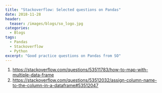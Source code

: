 ```yaml
---
title: "Stackoverflow: Selected questions on Pandas"
date: 2018-11-28
header:
  teaser: /images/blogs/so_logo.jpg
categories:
  - Blogs
tags: 
  - Pandas
  - Stackoverflow
  - Python
excerpt: "Good practice questions on Pandas from SO"
---
```


1. https://stackoverflow.com/questions/53511783/how-to-map-with-multiple-data-frame
2. https://stackoverflow.com/questions/53512032/assign-column-name-to-the-column-in-a-dataframe#53512047
